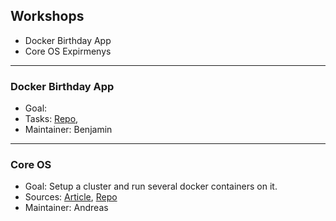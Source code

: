 ## Workshops

- Docker Birthday App
- Core OS Expirmenys

---

### Docker Birthday App

- Goal: 
- Tasks: [Repo](https://github.com/docker/docker-birthday-3), []()
- Maintainer: Benjamin

---

### Core OS

- Goal: Setup a cluster and run several docker containers on it.
- Sources: [Article](https://developer.epages.com/blog/2016/01/19/setup-a-coreos-cluster.html#install-vagrant), [Repo](https://github.com/jenadevs/coreos-vagrant)
- Maintainer: Andreas